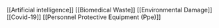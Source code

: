 [[Artificial intelligence]]
[[Biomedical Waste]]
[[Environmental Damage]]
[[Covid-19]]
[[Personnel Protective Equipment (Ppe)]]
